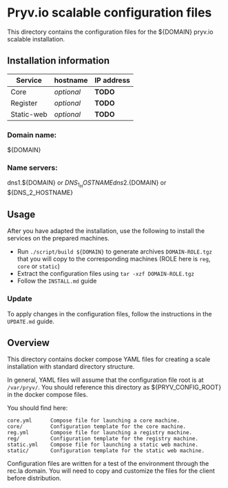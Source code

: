 # Pryv.io scalable configuration files

This directory contains the configuration files for the ${DOMAIN} pryv.io scalable installation. 


## Installation information

| Service | hostname | IP address 
| --- | -------- | ---------  |
| Core | *optional* | **TODO**
| Register | *optional* | **TODO**
| Static-web | *optional* | **TODO**

 
### Domain name: 

${DOMAIN}
 
### Name servers: 

dns1.${DOMAIN} or ${DNS_1_HOSTNAME}
dns2.${DOMAIN} or ${DNS_2_HOSTNAME}


## Usage

After you have adapted the installation, use the following to install the services on the prepared machines.  

* Run `./script/build ${DOMAIN}` to generate archives `DOMAIN-ROLE.tgz` that you will copy to the corresponding machines (ROLE here is `reg`, `core` or `static`)
* Extract the configuration files using `tar -xzf DOMAIN-ROLE.tgz`
* Follow the `INSTALL.md` guide 


### Update

To apply changes in the configuration files, follow the instructions in the `UPDATE.md` guide.


## Overview

This directory contains docker compose YAML files for creating a scale
installation with standard directory structure. 

In general, YAML files will assume that the configuration file root is at 
`/var/pryv/`. You should reference this directory as ${PRYV_CONFIG_ROOT} in the
docker compose files. 

You should find here: 

    core.yml      Compose file for launching a core machine.
    core/         Configuration template for the core machine. 
    reg.yml       Compose file for launching a registry machine. 
    reg/          Configuration template for the registry machine. 
    static.yml    Compose file for launching a static web machine. 
    static/       Configuration template for the static web machine. 
    
Configuration files are written for a test of the environment through the rec.la
domain. You will need to copy and customize the files for the client before
distribution. 

